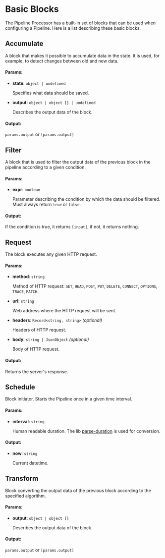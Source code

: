# Basic Blocks

The Pipeline Processor has a built-in set of blocks that can be used when configuring a Pipeline. Here is a list describing these basic blocks.

## Accumulate

A block that makes it possible to accumulate data in the state. It is used, for example, to detect changes between old and new data.

#### Params:

* **state**: `object | undefined`

    Specifies what data should be saved.
* **output**: `object | object [] | undefined`

    Describes the output data of the block.

#### Output:

`params.output` or `[params.output]`

## Filter

A block that is used to filter the output data of the previous block in the pipeline according to a given condition.

#### Params:

* **expr**: `boolean`

    Parameter describing the condition by which the data should be filtered. Must always return `true` or `false`.

#### Output:

If the condition is true, it returns `[input]`, if not, it returns nothing.

## Request

The block executes any given HTTP request.

#### Params:

* **method**: `string`

    Method of HTTP request: `GET`, `HEAD`, `POST`, `PUT`, `DELETE`, `CONNECT`, `OPTIONS`, `TRACE`, `PATCH`.

* **url**: `string`

    Web address where the HTTP request will be sent.

* **headers**: `Record<string, string>` _(optional)_

    Headers of HTTP request.

* **body**: `string | JsonObject` _(optional)_

    Body of HTTP request.

#### Output:

Returns the server's response.

## Schedule

Block initiator. Starts the Pipeline once in a given time interval.

#### Params:

* **interval**: `string` 

    Human readable duration. The lib [parse-duration](https://github.com/jkroso/parse-duration) is used for conversion.

#### Output:

* **now**: `string` 

    Current datetime.

## Transform

Block converting the output data of the previous block according to the specified algorithm.

#### Params:

* **output**: `object | object []`

    Describes the output data of the block.

#### Output:

`params.output` or `[params.output]`